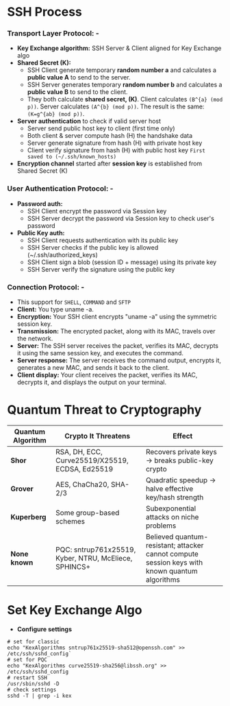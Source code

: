# SSH Process

### Transport Layer Protocol: -
- **Key Exchange algorithm:** SSH Server & Client aligned for Key Exchange algo
- **Shared Secret (K):** 
    - SSH Client generate temporary **random number a** and calculates a **public value A** to send to the server.
    - SSH Server generates temporary **random number b** and calculates a **public value B** to send to the client.
    - They both calculate **shared secret, (K)**. Client calculates `(B^{a} (mod p))`. Server calculates `(A^{b} (mod p))`. The result is the same: `(K=g^{ab} (mod p))`.
- **Server authentication** to check if valid server host
    - Server send public host key to client (first time only)
    - Both client & server compute hash (H) the handshake data
    - Server generate signature from hash (H) with private host key
    - Client verify signature from hash (H) with public host key `First saved to (~/.ssh/known_hosts)`
- **Encryption channel** started after **session key** is established from Shared Secret (K)

### User Authentication Protocol: -
- **Password auth:**
    - SSH Client encrypt the password via Session key
    - SSH Server decrypt the password via Session key to check user's password
- **Public Key auth:**
    - SSH Client requests authentication with its public key
    - SSH Server checks if the public key is allowed (~/.ssh/authorized_keys)
    - SSH Client sign a blob (session ID + message) using its private key
    - SSH Server verify the signature using the public key

### Connection Protocol: -
- This support for `SHELL`, `COMMAND` and `SFTP`
- **Client:** You type uname -a.
- **Encryption:** Your SSH client encrypts "uname -a" using the symmetric session key.
- **Transmission:** The encrypted packet, along with its MAC, travels over the network.
- **Server:** The SSH server receives the packet, verifies its MAC, decrypts it using the same session key, and executes the command.
- **Server response:** The server receives the command output, encrypts it, generates a new MAC, and sends it back to the client.
- **Client display:** Your client receives the packet, verifies its MAC, decrypts it, and displays the output on your terminal. 


# Quantum Threat to Cryptography
| Quantum Algorithm | Crypto It Threatens | Effect |
|------------------|------------------|-------|
| **Shor**         | RSA, DH, ECC, Curve25519/X25519, ECDSA, Ed25519 | Recovers private keys → breaks public-key crypto |
| **Grover**       | AES, ChaCha20, SHA-2/3 | Quadratic speedup → halve effective key/hash strength |
| **Kuperberg**    | Some group-based schemes | Subexponential attacks on niche problems |
| **None known**   | PQC: sntrup761x25519, Kyber, NTRU, McEliece, SPHINCS+ | Believed quantum-resistant; attacker cannot compute session keys with known quantum algorithms |


# Set Key Exchange Algo
- **Configure settings**
```shell
# set for classic
echo "KexAlgorithms sntrup761x25519-sha512@openssh.com" >> /etc/ssh/sshd_config` 
# set for PQC
echo "KexAlgorithms curve25519-sha256@libssh.org" >> /etc/ssh/sshd_config 
# restart SSH
/usr/sbin/sshd -D
# check settings 
sshd -T | grep -i kex 
```
